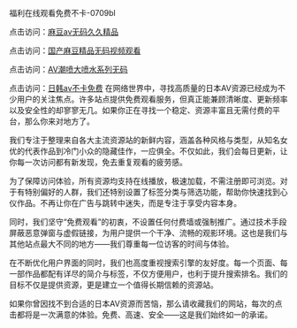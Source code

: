 福利在线观看免费不卡-0709bl

点击访问：<a href="https://heiliaowt0d7p.pages.dev">麻豆av无码久久精品</a>

点击访问：<a href="https://heiliaoow5kzm.pages.dev">国产麻豆精品无码视频观看</a>

点击访问：<a href="https://heiliaoxqkkct.pages.dev">AV潮喷大喷水系列无码</a>

点击访问：<a href="https://heiliaoow5kzm.pages.dev">日韩av不卡免费</a>
在网络世界中，寻找高质量的日本AV资源已经成为不少用户的关注焦点。许多站点提供免费观看服务，但真正能兼顾清晰度、更新频率以及安全性的却寥寥无几。如果你正在寻找一个稳定、资源丰富且无需付费的平台，那么你来对地方了。

我们专注于整理来自各大主流资源站的新鲜内容，涵盖各种风格与类型，从知名女优的代表作品到冷门小众的隐藏佳作，一应俱全。不仅如此，我们会每日更新，让你每一次访问都有新发现，免去重复观看的疲劳感。

为了保障访问体验，所有资源均支持在线播放，极速加载，不需注册即可浏览。对于有特别偏好的人群，我们还特别设置了标签分类与筛选功能，帮助你快速找到心仪作品。不再让你在广告与跳转中迷失，而是专注于享受内容本身。

同时，我们坚守“免费观看”的初衷，不设置任何付费墙或强制推广。通过技术手段屏蔽恶意弹窗与虚假链接，为用户提供一个干净、流畅的观影环境。这也是我们与其他站点最大不同的地方——我们尊重每一位访客的时间与体验。

在不断优化用户界面的同时，我们也高度重视搜索引擎的友好度。每一个页面、每一部作品都配有详尽的简介与标签，不仅方便用户，也利于提升搜索排名。我们的目标不仅是提供资源，更是建立一个值得长期信赖的资源站。

如果你曾因找不到合适的日本AV资源而苦恼，那么请收藏我们的网站，每次的点击都将是一次满意的体验。免费、高速、安全——这是我们始终如一的承诺。

<span style="display:none;">[Canonical link]( https://github.com/bl070925/12395 ）</span>
